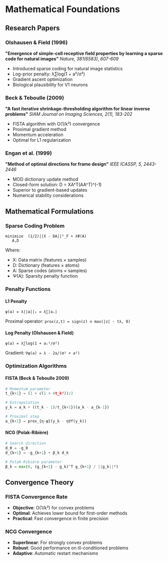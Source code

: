# Mathematical Foundations

## Research Papers

### Olshausen & Field (1996)
**"Emergence of simple-cell receptive field properties by learning a sparse code for natural images"**
*Nature, 381(6583), 607-609*

- Introduced sparse coding for natural image statistics
- Log-prior penalty: λ∑log(1 + a²/σ²)
- Gradient ascent optimization
- Biological plausibility for V1 neurons

### Beck & Teboulle (2009)
**"A fast iterative shrinkage-thresholding algorithm for linear inverse problems"**
*SIAM Journal on Imaging Sciences, 2(1), 183-202*

- FISTA algorithm with O(1/k²) convergence
- Proximal gradient method
- Momentum acceleration
- Optimal for L1 regularization

### Engan et al. (1999)
**"Method of optimal directions for frame design"**
*IEEE ICASSP, 5, 2443-2446*

- MOD dictionary update method
- Closed-form solution: D = XA^T(AA^T)^(-1)
- Superior to gradient-based updates
- Numerical stability considerations

## Mathematical Formulations

### Sparse Coding Problem
```
minimize  (1/2)||X - DA||²_F + λΨ(A)
   A,D
```

Where:
- X: Data matrix (features × samples)
- D: Dictionary (features × atoms)  
- A: Sparse codes (atoms × samples)
- Ψ(A): Sparsity penalty function

### Penalty Functions

#### L1 Penalty
```
ψ(a) = λ||a||₁ = λ∑|aᵢ|
```
Proximal operator: `prox(z,t) = sign(z) ⊙ max(|z| - tλ, 0)`

#### Log Penalty (Olshausen & Field)
```
ψ(a) = λ∑log(1 + aᵢ²/σ²)
```
Gradient: `∇ψ(a) = λ · 2a/(σ² + a²)`

### Optimization Algorithms

#### FISTA (Beck & Teboulle 2009)
```python
# Momentum parameter
t_{k+1} = (1 + √(1 + 4t_k²))/2

# Extrapolation  
y_k = a_k + ((t_k - 1)/t_{k+1})(a_k - a_{k-1})

# Proximal step
a_{k+1} = prox_{η·ψ}(y_k - η∇f(y_k))
```

#### NCG (Polak-Ribière)
```python
# Search direction
d_0 = -g_0
d_{k+1} = -g_{k+1} + β_k d_k

# Polak-Ribière parameter
β_k = max(0, (g_{k+1} - g_k)^T g_{k+1} / ||g_k||²)
```

## Convergence Theory

### FISTA Convergence Rate
- **Objective**: O(1/k²) for convex problems
- **Optimal**: Achieves lower bound for first-order methods
- **Practical**: Fast convergence in finite precision

### NCG Convergence
- **Superlinear**: For strongly convex problems
- **Robust**: Good performance on ill-conditioned problems
- **Adaptive**: Automatic restart mechanisms